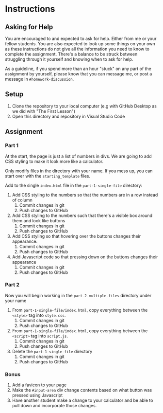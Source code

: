 # Instructions 

## Asking for Help

You are encouraged to and expected to ask for help. Either from me or your fellow students. You are also expected to look up some things on your own as these instructions do not give all the information you need to know to complete the assignment. There's a balance to be struck between struggling through it yourself and knowing when to ask for help. 

As a guideline, if you spend more than an hour "stuck" on any part of the assignment by yourself, please know that you can message me, or post a message in `#homework-discussion`.

## Setup

1. Clone the repository to your local computer (e.g with GitHub Desktop as we did with "The First Lesson")
2. Open this directory and repository in Visual Studio Code

## Assignment

### Part 1

At the start, the page is just a list of numbers in divs. We are going to add CSS styling to make it look more like a calculator.

Only modify files in the directory with your name. If you mess up, you can start over with the `starting_template` files. 

Add to the single `index.html` file in the `part-1-single-file` directory:

1. Add CSS styling to the numbers so that the numbers are in a row instead of column
   1. Commit changes in git
   2. Push changes to GitHub
2. Add CSS styling to the numbers such that there's a visible box around them and look like buttons
   1. Commit changes in git
   2. Push changes to GitHub
3. Add CSS styling so that hovering over the buttons changes their appearance.
   1. Commit changes in git
   2. Push changes to GitHub
4. Add Javascript code so that pressing down on the buttons changes their appearance
   1. Commit changes in git
   2. Push changes to GitHub

### Part 2

Now you will begin working in the `part-2-multiple-files` directory under your name

1. From `part-1-single-file/index.html`, copy everything between the `<style>` tag into `style.css`.
   1. Commit changes in git
   2. Push changes to GitHub
2. From `part-1-single-file/index.html`, copy everything between the `<script>` tag into `script.js`.
   1. Commit changes in git
   2. Push changes to GitHub
3. Delete the `part-1-single-file` directory
   1. Commit changes in git
   2. Push changes to GitHub

### Bonus

1. Add a favicon to your page
2. Make the `#input-area` div change contents based on what button was pressed using Javascript
3. Have another student make a change to your calculator and be able to pull down and incorporate those changes. 